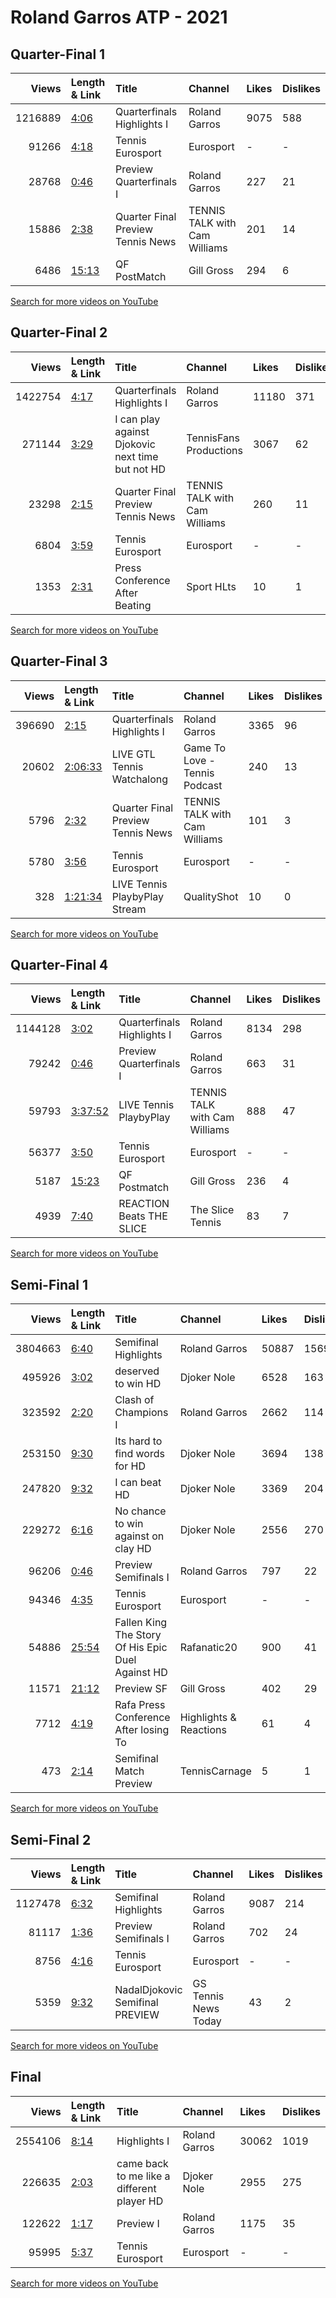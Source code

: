 
# Roland Garros ATP - 2021
    
## Quarter-Final 1
|   Views | Length & Link                                        | Title                                 | Channel                       | Likes   | Dislikes   |
|--------:|:-----------------------------------------------------|:--------------------------------------|:------------------------------|:--------|:-----------|
| 1216889 | [4:06](https://www.youtube.com/watch?v=t4HMzmQzNwI)  | Quarterfinals Highlights I            | Roland Garros                 | 9075    | 588        |
|   91266 | [4:18](https://www.youtube.com/watch?v=4uKp5SUYdhY)  | Tennis  Eurosport                     | Eurosport                     | -       | -          |
|   28768 | [0:46](https://www.youtube.com/watch?v=8guUFFijEG8)  | Preview Quarterfinals I               | Roland Garros                 | 227     | 21         |
|   15886 | [2:38](https://www.youtube.com/watch?v=rPvVRacDAqU)  | Quarter Final Preview     Tennis News | TENNIS TALK with Cam Williams | 201     | 14         |
|    6486 | [15:13](https://www.youtube.com/watch?v=L07JaMHLa1w) | QF  PostMatch                         | Gill Gross                    | 294     | 6          |

[Search for more videos on YouTube](https://www.youtube.com/results?search_query=%22roland+garros%22+%22Djokovic%22+%22Berrettini%22+%222021%22+%22highlights%22)     

## Quarter-Final 2
|   Views | Length & Link                                       | Title                                                | Channel                       | Likes   | Dislikes   |
|--------:|:----------------------------------------------------|:-----------------------------------------------------|:------------------------------|:--------|:-----------|
| 1422754 | [4:17](https://www.youtube.com/watch?v=z25SFn0L20w) | Quarterfinals Highlights I                           | Roland Garros                 | 11180   | 371        |
|  271144 | [3:29](https://www.youtube.com/watch?v=FyhGUPlEh10) | I can play against Djokovic next time but not     HD | TennisFans Productions        | 3067    | 62         |
|   23298 | [2:15](https://www.youtube.com/watch?v=Hc-G2k1m2uU) | Quarter Final Preview     Tennis News                | TENNIS TALK with Cam Williams | 260     | 11         |
|    6804 | [3:59](https://www.youtube.com/watch?v=cwyI8SMNWI4) | Tennis  Eurosport                                    | Eurosport                     | -       | -          |
|    1353 | [2:31](https://www.youtube.com/watch?v=B5WN4RJx0qQ) | Press Conference After Beating                       | Sport HLts                    | 10      | 1          |

[Search for more videos on YouTube](https://www.youtube.com/results?search_query=%22roland+garros%22+%22Nadal%22+%22Schwartzman%22+%222021%22+%22highlights%22)     

## Quarter-Final 3
|   Views | Length & Link                                          | Title                                 | Channel                       | Likes   | Dislikes   |
|--------:|:-------------------------------------------------------|:--------------------------------------|:------------------------------|:--------|:-----------|
|  396690 | [2:15](https://www.youtube.com/watch?v=ugq8VBMVb34)    | Quarterfinals Highlights I            | Roland Garros                 | 3365    | 96         |
|   20602 | [2:06:33](https://www.youtube.com/watch?v=WBpl2e1CtxU) | LIVE GTL Tennis Watchalong            | Game To Love - Tennis Podcast | 240     | 13         |
|    5796 | [2:32](https://www.youtube.com/watch?v=YrfzXjI5mMw)    | Quarter Final Preview     Tennis News | TENNIS TALK with Cam Williams | 101     | 3          |
|    5780 | [3:56](https://www.youtube.com/watch?v=b-vSHevz7hU)    | Tennis  Eurosport                     | Eurosport                     | -       | -          |
|     328 | [1:21:34](https://www.youtube.com/watch?v=98LXvq9P9iY) | LIVE Tennis PlaybyPlay Stream         | QualityShot                   | 10      | 0          |

[Search for more videos on YouTube](https://www.youtube.com/results?search_query=%22roland+garros%22+%22Zverev%22+%22Fokina%22+%222021%22+%22highlights%22)     

## Quarter-Final 4
|   Views | Length & Link                                          | Title                         | Channel                       | Likes   | Dislikes   |
|--------:|:-------------------------------------------------------|:------------------------------|:------------------------------|:--------|:-----------|
| 1144128 | [3:02](https://www.youtube.com/watch?v=eUdOkYKvkyo)    | Quarterfinals Highlights I    | Roland Garros                 | 8134    | 298        |
|   79242 | [0:46](https://www.youtube.com/watch?v=CRSRIv5FNNA)    | Preview Quarterfinals I       | Roland Garros                 | 663     | 31         |
|   59793 | [3:37:52](https://www.youtube.com/watch?v=w1iK_xwm7vo) | LIVE Tennis PlaybyPlay        | TENNIS TALK with Cam Williams | 888     | 47         |
|   56377 | [3:50](https://www.youtube.com/watch?v=uLMAxwCz9G0)    | Tennis  Eurosport             | Eurosport                     | -       | -          |
|    5187 | [15:23](https://www.youtube.com/watch?v=jShIM_YlFZk)   | QF  Postmatch                 | Gill Gross                    | 236     | 4          |
|    4939 | [7:40](https://www.youtube.com/watch?v=1tdDbP6QQYU)    | REACTION  Beats     THE SLICE | The Slice Tennis              | 83      | 7          |

[Search for more videos on YouTube](https://www.youtube.com/results?search_query=%22roland+garros%22+%22Tsitsipas%22+%22Medvedev%22+%222021%22+%22highlights%22)     

## Semi-Final 1
|   Views | Length & Link                                        | Title                                                   | Channel                | Likes   | Dislikes   |
|--------:|:-----------------------------------------------------|:--------------------------------------------------------|:-----------------------|:--------|:-----------|
| 3804663 | [6:40](https://www.youtube.com/watch?v=3bnmkMx2x_8)  | Semifinal Highlights                                    | Roland Garros          | 50887   | 1569       |
|  495926 | [3:02](https://www.youtube.com/watch?v=rozA_r2O7ww)  | deserved to win    HD                                   | Djoker Nole            | 6528    | 163        |
|  323592 | [2:20](https://www.youtube.com/watch?v=9NPyXoSN1OQ)  | Clash of Champions I                                    | Roland Garros          | 2662    | 114        |
|  253150 | [9:30](https://www.youtube.com/watch?v=MWrW5cSc-k0)  | Its hard to find words for     HD                       | Djoker Nole            | 3694    | 138        |
|  247820 | [9:32](https://www.youtube.com/watch?v=7-eLyAJqT_k)  | I can beat      HD                                      | Djoker Nole            | 3369    | 204        |
|  229272 | [6:16](https://www.youtube.com/watch?v=knWfBi_PTn8)  | No chance to win against  on clay    HD                 | Djoker Nole            | 2556    | 270        |
|   96206 | [0:46](https://www.youtube.com/watch?v=auY2L38yRr4)  | Preview Semifinals I                                    | Roland Garros          | 797     | 22         |
|   94346 | [4:35](https://www.youtube.com/watch?v=dtLSRQwpubU)  | Tennis  Eurosport                                       | Eurosport              | -       | -          |
|   54886 | [25:54](https://www.youtube.com/watch?v=-Is2ixJr5dU) | Fallen King  The Story Of His Epic Duel Against      HD | Rafanatic20            | 900     | 41         |
|   11571 | [21:12](https://www.youtube.com/watch?v=8Ni5vkBFoGY) | Preview       SF                                        | Gill Gross             | 402     | 29         |
|    7712 | [4:19](https://www.youtube.com/watch?v=62ZcFTVkzxg)  | Rafa  Press Conference After losing To                  | Highlights & Reactions | 61      | 4          |
|     473 | [2:14](https://www.youtube.com/watch?v=dwgQLc4iDYA)  | Semifinal    Match Preview                              | TennisCarnage          | 5       | 1          |

[Search for more videos on YouTube](https://www.youtube.com/results?search_query=%22roland+garros%22+%22Djokovic%22+%22Nadal%22+%222021%22+%22highlights%22)     

## Semi-Final 2
|   Views | Length & Link                                       | Title                              | Channel              | Likes   | Dislikes   |
|--------:|:----------------------------------------------------|:-----------------------------------|:---------------------|:--------|:-----------|
| 1127478 | [6:32](https://www.youtube.com/watch?v=xPCVKsWOxDM) | Semifinal Highlights               | Roland Garros        | 9087    | 214        |
|   81117 | [1:36](https://www.youtube.com/watch?v=E03vdDsvvX4) | Preview Semifinals I               | Roland Garros        | 702     | 24         |
|    8756 | [4:16](https://www.youtube.com/watch?v=Wu0ObrQTM0k) | Tennis  Eurosport                  | Eurosport            | -       | -          |
|    5359 | [9:32](https://www.youtube.com/watch?v=4QmCgEnAJ3A) | NadalDjokovic   Semifinal  PREVIEW | GS Tennis News Today | 43      | 2          |

[Search for more videos on YouTube](https://www.youtube.com/results?search_query=%22roland+garros%22+%22Tsitsipas%22+%22Zverev%22+%222021%22+%22highlights%22)     

## Final
|   Views | Length & Link                                       | Title                                         | Channel       | Likes   | Dislikes   |
|--------:|:----------------------------------------------------|:----------------------------------------------|:--------------|:--------|:-----------|
| 2554106 | [8:14](https://www.youtube.com/watch?v=c7O8a68d_xM) | Highlights I                                  | Roland Garros | 30062   | 1019       |
|  226635 | [2:03](https://www.youtube.com/watch?v=o2fk4c7eV4Q) | came back to me like a different player    HD | Djoker Nole   | 2955    | 275        |
|  122622 | [1:17](https://www.youtube.com/watch?v=tgF3x5c8iNo) | Preview  I                                    | Roland Garros | 1175    | 35         |
|   95995 | [5:37](https://www.youtube.com/watch?v=4ZPSm0-dODc) | Tennis  Eurosport                             | Eurosport     | -       | -          |

[Search for more videos on YouTube](https://www.youtube.com/results?search_query=%22roland+garros%22+%22Djokovic%22+%22Tsitsipas%22+%222021%22+%22highlights%22)     
